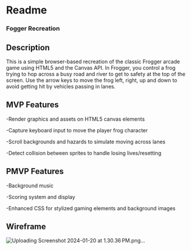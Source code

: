 # Readme
### Fogger Recreation

## Description
This is a simple browser-based recreation of the classic Frogger arcade game using HTML5 and the Canvas API. 
In Frogger, you control a frog trying to hop across a busy road and river to get to safety at the top of the screen. 
Use the arrow keys to move the frog left, right, up and down to avoid getting hit by vehicles passing in lanes.

## MVP Features
-Render graphics and assets on HTML5 canvas elements

-Capture keyboard input to move the player frog character

-Scroll backgrounds and hazards to simulate moving across lanes

-Detect collision between sprites to handle losing lives/resetting

## PMVP Features
-Background music

-Scoring system and display

-Enhanced CSS for stylized gaming elements and background images

## Wireframe

![Uploading Screenshot 2024-01-20 at 1.30.36 PM.png…]()
